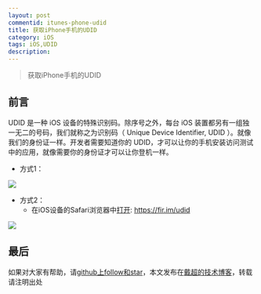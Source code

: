```yaml
---
layout: post
commentid: itunes-phone-udid
title: 获取iPhone手机的UDID
category: iOS
tags: iOS,UDID
description:
---
```


>   获取iPhone手机的UDID


## 前言

UDID 是一种 iOS 设备的特殊识别码。除序号之外，每台 iOS 装置都另有一组独一无二的号码，我们就称之为识别码（ Unique Device Identifier, UDID ）。就像我们的身份证一样。开发者需要知道你的 UDID，才可以让你的手机安装访问测试中的应用，就像需要你的身份证才可以让你登机一样。


-   方式1：

![]({{site.url}}/assets/postImages/ios/udid01.png)

-   方式2：
    - 在iOS设备的Safari浏览器中[打开](https://fir.im/udid): https://fir.im/udid

![]({{site.url}}/assets/postImages/ios/udid02.png)


## 最后

如果对大家有帮助，请[github上follow和star](https://github.com/jifengchao)，本文发布在[戴超的技术博客](https://jifengchao.github.io/)，转载请注明出处
